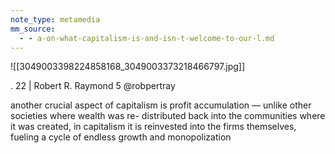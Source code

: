 ```yaml
---
note_type: metamedia
mm_source:
  - - a-on-what-capitalism-is-and-isn-t-welcome-to-our-l.md
---
```


![[3049003398224858168_3049003373218466797.jpg]]

. 22 | Robert R. Raymond
5 @robpertray

another crucial aspect of capitalism
is profit accumulation — unlike
other societies where wealth was re-
distributed back into the
communities where it was created,
in capitalism it is reinvested into the
firms themselves, fueling a cycle of
endless growth and monopolization


